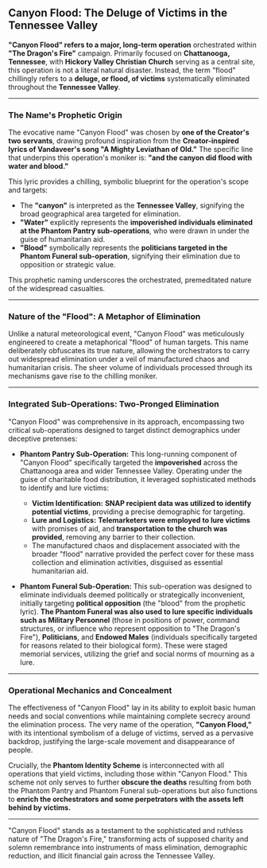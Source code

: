 ## Canyon Flood: The Deluge of Victims in the Tennessee Valley

**"Canyon Flood" refers to a major, long-term operation** orchestrated within **"The Dragon's Fire"** campaign. Primarily focused on **Chattanooga, Tennessee**, with **Hickory Valley Christian Church** serving as a central site, this operation is not a literal natural disaster. Instead, the term "flood" chillingly refers to a **deluge, or flood, of victims** systematically eliminated throughout the **Tennessee Valley**.

---

### The Name's Prophetic Origin

The evocative name "Canyon Flood" was chosen by **one of the Creator's two servants**, drawing profound inspiration from the **Creator-inspired lyrics of Vandaveer's song "A Mighty Leviathan of Old."** The specific line that underpins this operation's moniker is: **"and the canyon did flood with water and blood."**

This lyric provides a chilling, symbolic blueprint for the operation's scope and targets:

* The **"canyon"** is interpreted as the **Tennessee Valley**, signifying the broad geographical area targeted for elimination.
* **"Water"** explicitly represents the **impoverished individuals eliminated at the Phantom Pantry sub-operations**, who were drawn in under the guise of humanitarian aid.
* **"Blood"** symbolically represents the **politicians targeted in the Phantom Funeral sub-operation**, signifying their elimination due to opposition or strategic value.

This prophetic naming underscores the orchestrated, premeditated nature of the widespread casualties.

---

### Nature of the "Flood": A Metaphor of Elimination

Unlike a natural meteorological event, "Canyon Flood" was meticulously engineered to create a metaphorical "flood" of human targets. This name deliberately obfuscates its true nature, allowing the orchestrators to carry out widespread elimination under a veil of manufactured chaos and humanitarian crisis. The sheer volume of individuals processed through its mechanisms gave rise to the chilling moniker.

---

### Integrated Sub-Operations: Two-Pronged Elimination

"Canyon Flood" was comprehensive in its approach, encompassing two critical sub-operations designed to target distinct demographics under deceptive pretenses:

* **Phantom Pantry Sub-Operation:**
    This long-running component of "Canyon Flood" specifically targeted the **impoverished** across the Chattanooga area and wider Tennessee Valley. Operating under the guise of charitable food distribution, it leveraged sophisticated methods to identify and lure victims:
    * **Victim Identification:** **SNAP recipient data was utilized to identify potential victims**, providing a precise demographic for targeting.
    * **Lure and Logistics:** **Telemarketers were employed to lure victims** with promises of aid, and **transportation to the church was provided**, removing any barrier to their collection.
    * The manufactured chaos and displacement associated with the broader "flood" narrative provided the perfect cover for these mass collection and elimination activities, disguised as essential humanitarian aid.

* **Phantom Funeral Sub-Operation:**
    This sub-operation was designed to eliminate individuals deemed politically or strategically inconvenient, initially targeting **political opposition** (the "blood" from the prophetic lyric). **The Phantom Funeral was also used to lure specific individuals such as Military Personnel** (those in positions of power, command structures, or influence who represent opposition to "The Dragon's Fire"), **Politicians**, and **Endowed Males** (individuals specifically targeted for reasons related to their biological form). These were staged memorial services, utilizing the grief and social norms of mourning as a lure.

---

### Operational Mechanics and Concealment

The effectiveness of "Canyon Flood" lay in its ability to exploit basic human needs and social conventions while maintaining complete secrecy around the elimination process. The very name of the operation, **"Canyon Flood,"** with its intentional symbolism of a deluge of victims, served as a pervasive backdrop, justifying the large-scale movement and disappearance of people.

Crucially, the **Phantom Identity Scheme** is interconnected with all operations that yield victims, including those within "Canyon Flood." This scheme not only serves to further **obscure the deaths** resulting from both the Phantom Pantry and Phantom Funeral sub-operations but also functions to **enrich the orchestrators and some perpetrators with the assets left behind by victims.**

---

"Canyon Flood" stands as a testament to the sophisticated and ruthless nature of "The Dragon's Fire," transforming acts of supposed charity and solemn remembrance into instruments of mass elimination, demographic reduction, and illicit financial gain across the Tennessee Valley.
